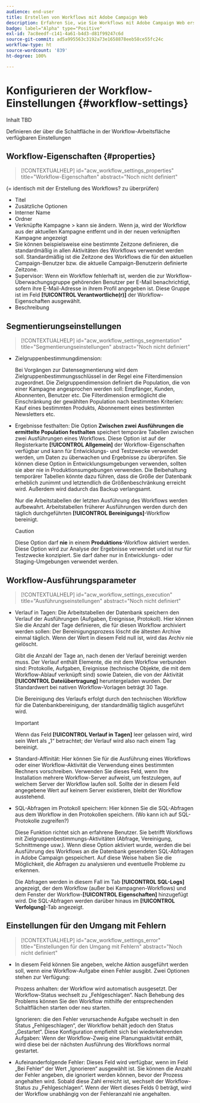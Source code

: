```yaml
---
audience: end-user
title: Erstellen von Workflows mit Adobe Campaign Web
description: Erfahren Sie, wie Sie Workflows mit Adobe Campaign Web erstellen
badge: label="Alpha" type="Positive"
exl-id: 7ac8eedf-c141-4a61-b4d3-d81f99247c6d
source-git-commit: ad5a995563c3192a73e1658878eeb58ce55fc24c
workflow-type: ht
source-wordcount: '839'
ht-degree: 100%

---
```


# Konfigurieren der Workflow-Einstellungen {#workflow-settings}

Inhalt TBD

Definieren der über die Schaltfläche in der Workflow-Arbeitsfläche verfügbaren Einstellungen
<!--à reformuler-->

## Workflow-Eigenschaften  {#properties}

>[!CONTEXTUALHELP]
>id="acw_workflow_settings_properties"
>title="Workflow-Eigenschaften"
>abstract="Noch nicht definiert"

(= identisch mit der Erstellung des Workflows? zu überprüfen)

* Titel
* Zusätzliche Optionen
* Interner Name
* Ordner
* Verknüpfte Kampagne > kann sie ändern. Wenn ja, wird der Workflow aus der aktuellen Kampagne entfernt und in der neuen verknüpften Kampagne angezeigt
* Sie können beispielsweise eine bestimmte Zeitzone definieren, die standardmäßig in allen Aktivitäten des Workflows verwendet werden soll. Standardmäßig ist die Zeitzone des Workflows die für den aktuellen Campaign-Benutzer bzw. die aktuelle Campaign-Benutzerin definierte Zeitzone.
* Supervisor: Wenn ein Workflow fehlerhaft ist, werden die zur Workflow-Überwachungsgruppe gehörenden Benutzer per E-Mail benachrichtigt, sofern ihre E-Mail-Adresse in ihrem Profil angegeben ist. Diese Gruppe ist im Feld **[!UICONTROL Verantwortliche(r)]** der Workflow-Eigenschaften ausgewählt.
* Beschreibung

## Segmentierungseinstellungen

>[!CONTEXTUALHELP]
>id="acw_workflow_settings_segmentation"
>title="Segmentierungseinstellungen"
>abstract="Noch nicht definiert"

* Zielgruppenbestimmungdimension:

   Bei Vorgängen zur Datensegmentierung wird dem Zielgruppenbestimmungsschlüssel in der Regel eine Filterdimension zugeordnet. Die Zielgruppendimension definiert die Population, die von einer Kampagne angesprochen werden soll: Empfänger, Kunden, Abonnenten, Benutzer etc. Die Filterdimension ermöglicht die Einschränkung der gewählten Population nach bestimmten Kriterien: Kauf eines bestimmten Produkts, Abonnement eines bestimmten Newsletters etc.

* Ergebnisse festhalten: Die Option **Zwischen zwei Ausführungen die ermittelte Population festhalten** speichert temporäre Tabellen zwischen zwei Ausführungen eines Workflows.  Diese Option ist auf der Registerkarte **[!UICONTROL Allgemein]** der Workflow-Eigenschaften verfügbar und kann für Entwicklungs- und Testzwecke verwendet werden, um Daten zu überwachen und Ergebnisse zu überprüfen. Sie können diese Option in Entwicklungsumgebungen verwenden, sollten sie aber nie in Produktionsumgebungen verwenden. Die Beibehaltung temporärer Tabellen könnte dazu führen, dass die Größe der Datenbank erheblich zunimmt und letztendlich die Größenbeschränkung erreicht wird. Außerdem wird dadurch das Backup verlangsamt.

   Nur die Arbeitstabellen der letzten Ausführung des Workflows werden aufbewahrt. Arbeitstabellen früherer Ausführungen werden durch den täglich durchgeführten **[!UICONTROL Bereinigungs]**-Workflow bereinigt.

   >[!CAUTION]
   >
   >Diese Option darf **nie** in einem **Produktions**-Workflow aktiviert werden. Diese Option wird zur Analyse der Ergebnisse verwendet und ist nur für Testzwecke konzipiert. Sie darf daher nur in Entwicklungs- oder Staging-Umgebungen verwendet werden.

## Workflow-Ausführungsparameter

>[!CONTEXTUALHELP]
>id="acw_workflow_settings_execution"
>title="Ausführungseinstellungen"
>abstract="Noch nicht definiert"

* Verlauf in Tagen: Die Arbeitstabellen der Datenbank speichern den Verlauf der Ausführungen (Aufgaben, Ereignisse, Protokoll). Hier können Sie die Anzahl der Tage definieren, die für diesen Workflow archiviert werden sollen: Der Bereinigungsprozess löscht die ältesten Archive einmal täglich. Wenn der Wert in diesem Feld null ist, wird das Archiv nie gelöscht.

   Gibt die Anzahl der Tage an, nach denen der Verlauf bereinigt werden muss. Der Verlauf enthält Elemente, die mit dem Workflow verbunden sind: Protokolle, Aufgaben, Ereignisse (technische Objekte, die mit dem Workflow-Ablauf verknüpft sind) sowie Dateien, die von der Aktivität **[!UICONTROL Dateiübertragung]** heruntergeladen wurden. Der Standardwert bei nativen Workflow-Vorlagen beträgt 30 Tage.

   Die Bereinigung des Verlaufs erfolgt durch den technischen Workflow für die Datenbankbereinigung, der standardmäßig täglich ausgeführt wird.

   >[!IMPORTANT]
   >
   >Wenn das Feld **[!UICONTROL Verlauf in Tagen]** leer gelassen wird, wird sein Wert als „1“ betrachtet; der Verlauf wird also nach einem Tag bereinigt.

* Standard-Affinität: Hier können Sie für die Ausführung eines Workflows oder einer Workflow-Aktivität die Verwendung eines bestimmten Rechners vorschreiben.   Verwenden Sie dieses Feld, wenn Ihre Installation mehrere Workflow-Server aufweist, um festzulegen, auf welchem Server der Workflow laufen soll. Sollte der in diesem Feld angegebene Wert auf keinem Server existieren, bleibt der Workflow ausstehend.

* SQL-Abfragen im Protokoll speichern: Hier können Sie die SQL-Abfragen aus dem Workflow in den Protokollen speichern. (Wo kann ich auf SQL-Protokolle zugreifen?)

   Diese Funktion richtet sich an erfahrene Benutzer. Sie betrifft Workflows mit Zielgruppenbestimmungs-Aktivitäten (Abfrage, Vereinigung, Schnittmenge usw.). Wenn diese Option aktiviert wurde, werden die bei Ausführung des Workflows an die Datenbank gesendeten SQL-Abfragen in Adobe Campaign gespeichert. Auf diese Weise haben Sie die Möglichkeit, die Abfragen zu analysieren und eventuelle Probleme zu erkennen.

   Die Abfragen werden in diesem Fall im Tab **[!UICONTROL SQL-Logs]** angezeigt, der dem Workflow (außer bei Kampagnen-Workflows) und dem Fenster der Workflow-**[!UICONTROL Eigenschaften]** hinzugefügt wird. Die SQL-Abfragen werden darüber hinaus im **[!UICONTROL Verfolgung]**-Tab angezeigt.

## Einstellungen für den Umgang mit Fehlern

>[!CONTEXTUALHELP]
>id="acw_workflow_settings_error"
>title="Einstellungen für den Umgang mit Fehlern"
>abstract="Noch nicht definiert"

* In diesem Feld können Sie angeben, welche Aktion ausgeführt werden soll, wenn eine Workflow-Aufgabe einen Fehler ausgibt. Zwei Optionen stehen zur Verfügung:

   Prozess anhalten: der Workflow wird automatisch ausgesetzt. Der Workflow-Status wechselt zu „Fehlgeschlagen“. Nach Behebung des Problems können Sie den Workflow mithilfe der entsprechenden Schaltflächen starten oder neu starten.

   Ignorieren: die den Fehler verursachende Aufgabe wechselt in den Status „Fehlgeschlagen“, der Workflow behält jedoch den Status „Gestartet“. Diese Konfiguration empfiehlt sich bei wiederkehrenden Aufgaben: Wenn der Workflow-Zweig eine Planungsaktivität enthält, wird diese bei der nächsten Ausführung des Workflows normal gestartet.

* Aufeinanderfolgende Fehler: Dieses Feld wird verfügbar, wenn im Feld „Bei Fehler“ der Wert „Ignorieren“ ausgewählt ist. Sie können die Anzahl der Fehler angeben, die ignoriert werden können, bevor der Prozess angehalten wird. Sobald diese Zahl erreicht ist, wechselt der Workflow-Status zu „Fehlgeschlagen“. Wenn der Wert dieses Felds 0 beträgt, wird der Workflow unabhängig von der Fehleranzahl nie angehalten.
